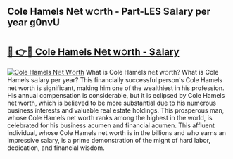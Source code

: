 ## Cole Hamels N𝚎t w𝚘rth - Part-LES S𝚊lary per year g0nvU

# <h2><a href="http://gc0k8gg.nevu.top/?p=Cole+Hamels">🔗 👉🔴 Cole Hamels N𝚎t w𝚘rth - S𝚊lary</a></h2>

[![Cole Hamels N𝚎t W𝚘rth](https://i.imgur.com/Oavwk0R.jpeg)](http://gc0k8gg.nevu.top/?p=Cole+Hamels)
What is Cole Hamels n𝚎t w𝚘rth? What is Cole Hamels s𝚊lary per year?
This financially successful person's Cole Hamels net worth is significant, making him one of the wealthiest in his profession. His annual compensation is considerable, but it is eclipsed by Cole Hamels net worth, which is believed to be more substantial due to his numerous business interests and valuable real estate holdings. This prosperous man, whose Cole Hamels net worth ranks among the highest in the world, is celebrated for his business acumen and financial acumen. This affluent individual, whose Cole Hamels net worth is in the billions and who earns an impressive salary, is a prime demonstration of the might of hard labor, dedication, and financial wisdom.
